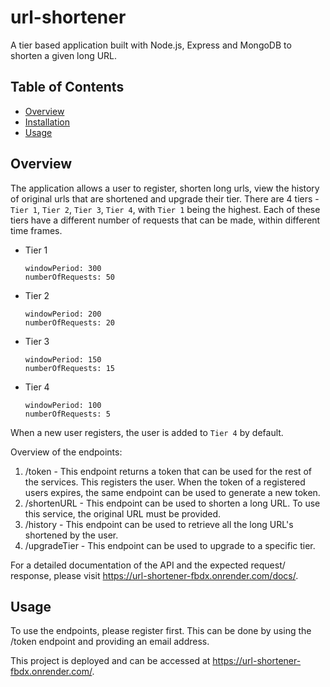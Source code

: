 # url-shortener
A tier based application built with Node.js, Express and MongoDB to shorten a given long URL.

## Table of Contents

- [Overview](#overview)
- [Installation](#installation)
- [Usage](#usage)

## Overview
The application allows a user to register, shorten long urls, view the history of original urls that are shortened and upgrade their tier. 
There are 4 tiers - `Tier 1`, `Tier 2`, `Tier 3`, `Tier 4`, with `Tier 1` being the highest.
Each of these tiers have a different number of requests that can be made, within different time frames.
  - Tier 1
    ```
    windowPeriod: 300
    numberOfRequests: 50
    ```
  - Tier 2
    ```
    windowPeriod: 200
    numberOfRequests: 20
    ```
  - Tier 3
    ```
    windowPeriod: 150
    numberOfRequests: 15
    ```
  - Tier 4
    ```
    windowPeriod: 100
    numberOfRequests: 5
    ```
    
When a new user registers, the user is added to `Tier 4` by default.

Overview of the endpoints:
1. /token -  This endpoint returns a token that can be used for the rest of the services. This registers the user. When the token of a registered users expires, the same endpoint can be used to generate a new token.
2. /shortenURL - This endpoint can be used to shorten a long URL. To use this service, the original URL must be provided.
3. /history - This endpoint can be used to retrieve all the long URL's shortened by the user.
4. /upgradeTier - This endpoint can be used to upgrade to a specific tier.

For a detailed documentation of the API and the expected request/ response, please visit https://url-shortener-fbdx.onrender.com/docs/. 

## Usage
To use the endpoints, please register first. This can be done by using the /token endpoint and providing an email address.

This project is deployed and can be accessed at https://url-shortener-fbdx.onrender.com/.
